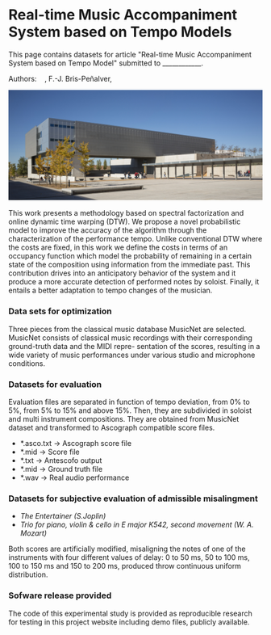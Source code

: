 # Real-time Music Accompaniment System based on Tempo Models

This page contains datasets for article "Real-time Music Accompaniment System based on Tempo Model" submitted to ____________.

Authors:    , F.-J. Bris-Peñalver,  

![Foto escuela](/Other/PORTADA_8230_33.jpg)

This work presents a methodology based on spectral factorization and online dynamic time warping (DTW). We propose a novel probabilistic model to improve the accuracy of the algorithm through the characterization of the performance tempo. Unlike conventional DTW where the costs are fixed, in this work we define the costs in terms of an occupancy function which model the probability of remaining in a certain state of the composition using information from the immediate past. This contribution drives into an anticipatory behavior of the system and it produce a more accurate detection of performed notes by soloist. Finally, it entails a better adaptation to tempo changes of the musician.

### Data sets for optimization

Three pieces from the classical music database MusicNet are selected. MusicNet consists of classical music recordings with their corresponding ground-truth data and the MIDI repre- sentation of the scores, resulting in a wide variety of music performances under various studio and microphone conditions.

### Datasets for evaluation

Evaluation files are separated in function of tempo deviation, from 0% to 5%, from 5% to 15% and above 15%. Then, they are subdivided in soloist and multi instrument compositions. They are obtained from MusicNet dataset and transformed to Ascograph compatible score files.

- *.asco.txt -> Ascograph score file
- *.mid -> Score file
- *.txt -> Antescofo output
- *.mid -> Ground truth file
- *.wav -> Real audio performance

### Datasets for subjective evaluation of admissible misalingment 

- *The Entertainer (S.Joplin)*
- *Trio for piano, violin & cello in E major K542, second movement (W. A. Mozart)*

Both scores are artificially modified, misaligning the notes of one of the instruments with four different values of delay: 0 to 50 ms, 50 to 100 ms, 100 to 150 ms and 150 to 200 ms, produced throw continuous uniform distribution. 

###  Sofware release provided

The code of this experimental study is provided as reproducible research for testing in this project website including demo files, publicly available. 
